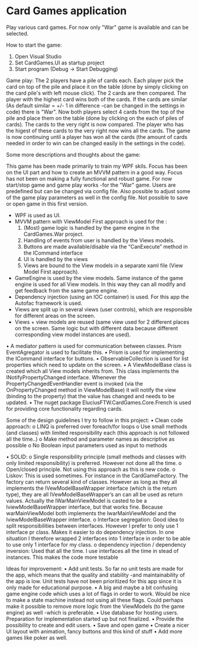 # Card Games application
Play various card games. For now only "War" game is available and can be selected. 

How to start the game: 
1. Open Visual Studio
2. Set CardGames.UI as startup project
3. Start program (Debug -> Start Debugging)

Game play:
The 2 players have a pile of cards each. Each player pick the card on top of the pile and place it on the table (done by simply clicking on the card pile's with left mouse click). The 2 cards are then compared. The player with the highest card wins both of the cards. If the cards are similar (As default similar = +/- 1 in difference -can be changed in the settings in code) there is "War". Now both players select 4 cards from the top of the pile and place them on the table (done by clicking on the each of piles of cards). The cards to the very right is now compared. The player who has the higest of these cards to the very right now wins all the cards. The game is now continuing until a player has won all the cards (the amount of cards needed in order to win can be changed easily in the settings in the code). 


Some more descriptions and thoughts about the game:

This game has been made primarily to train my WPF skils. Focus has been on the UI part and how to create an MVVM pattern in a good way. Focus has not been on making a fully functional and robust game. For now start/stop game and game play works -for the "War" game. Users are predefined but can be changed via config file. Also possible to adjust some of the game play parameters as well in the config file. Not possible to save or open game in this first version.
- WPF is used as UI. 
- MVVM pattern with ViewModel First approach is used for the :
  1. (Most) game logic is handled by the game engine in the CardGames.War project. 
  2. Handling of events from user is handled by the Views models. 
  3. Buttons are made available/disable via the “CanExecute” method in the ICommand interface
  4. UI is handled by the views
  5. Views are bound to the View models in a separate xaml file (View Model First approach).
- GameEngine is used by the view models. Same instance of the game engine is used for all View models. In this way they can all modify and get feedback from the same game engine.
- Dependency injection (using an IOC container) is used. For this app the Autofac framework is used. 
- Views are split up in several views (user controls), which are responsible for different areas on the screen. 
- Views + view models are reused (same view used for 2 different places on the screen. Same logic but with different data because different corresponding view model instances are used).

•	A mediator pattern is used for communication between classes. Prism EventAgregator is used to facilitate this. 
•	Prism is used for implementing the ICommand interface for buttons.
•	ObservableCollection is used for list properties which need to update on the screen.
•	A ViewModelBase class is created which all View models inherits from. This class implements the INotifyPropertyChanged interface. Whenever the PropertyChangedEventHandler event is invoked (via the OnPropertyChanged method in ViewModelBase) it will notify the view (binding to the property) that the value has changed and needs to be updated. 
•	The nuget package EluciusFTW.CardGames.Core.French is used for providing core functionality regarding cards.

Some of the design guidelines I try to follow in this project:
•	Clean code approach:
   o	LINQ is preferred over foreach/for loops 
   o	Use small methods (and classes) with limited responsibility each (this approach is not followed all the time..)
   o	Make method and parameter names as descriptive as possible
   o	No Boolean input parameters used as input to methods

•	SOLID:
   o	Single responsibility principle (small methods and classes with only limited responsibility) is preferred. However not done all the time. 
   o	Open/closed principle. Not using this approach as this is new code. 
   o	Liskov: This is used sometimes. For instance in the CardGameFactory. The factory can return several kind of classes. However as long as they all implements the   IVewModelBaseWrapper interface (which is the return type), they are all IVewModelBaseWrapper’s an can all be used as return values. Actually the IWarMainViewModel is casted to be a IviewModelBaseWrapper interface, but that works fine. Because warMainViewModel both implements the IwarMainViewModel and the IviewModelBaseWrapper interface.
   o	Interface segregation: Good idea to split responsibilities between interfaces. However I prefer to only use 1 interface pr class. Makes it easier to do dependency injection. In one situation I therefore wrapped 2 interfaces into 1 interface in order to be able to use only 1 interface for my class. 
   o	dependency injection / dependency inversion: Used that all the time. I use interfaces all the time in stead of instances. This makes the code more testable
   
Ideas for improvement:
•	Add unit tests. So far no unit tests are made for the app, which means that the quality and stability -and maintainability of the app is low. Unit tests have not been prioritized for this app since it is only made for educational purpose. 
•	A big and maybe a bit confusing game engine code which uses a lot of flags in order to work. Would be nice to make a state machine instead not using all these flags. Could perhaps make it possible to remove more logic from the ViewModels (to the game engine) as well -which is preferable. 
•	Use database for hosting users. Preparation for implementation started up but not finalized. 
•	Provide the possibility to create and edit users.
•	Save and open game
•	Create a nicer UI layout with animation, fancy buttons and this kind of stuff
•	Add more games like poker as well.
